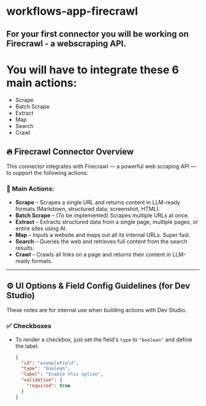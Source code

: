 # workflows-app-firecrawl

## For your first connector you will be working on Firecrawl -  a webscraping API.
 # You will have to integrate these 6 main actions:
- Scrape
- Batch Scrape
- Extract
- Map
- Search
- Crawl

## 🔥 Firecrawl Connector Overview

This connector integrates with Firecrawl — a powerful web scraping API — to support the following actions:

### 🚀 Main Actions:
- **Scrape** – Scrapes a single URL and returns content in LLM-ready formats (Markdown, structured data, screenshot, HTML).
- **Batch Scrape** – (To be implemented) Scrapes multiple URLs at once.
- **Extract** – Extracts structured data from a single page, multiple pages, or entire sites using AI.
- **Map** – Inputs a website and maps out all its internal URLs. Super fast.
- **Search** – Queries the web and retrieves full content from the search results.
- **Crawl** – Crawls all links on a page and returns their content in LLM-ready formats.

---

## ⚙️ UI Options & Field Config Guidelines (for Dev Studio)

These notes are for internal use when building actions with Dev Studio.

### ✅ Checkboxes
- To render a checkbox, just set the field's `type` to `"boolean"` and define the label:
  ```json
  {
    "id": "exampleField",
    "type": "boolean",
    "label": "Enable this option",
    "validation": {
      "required": true
    }
  }
